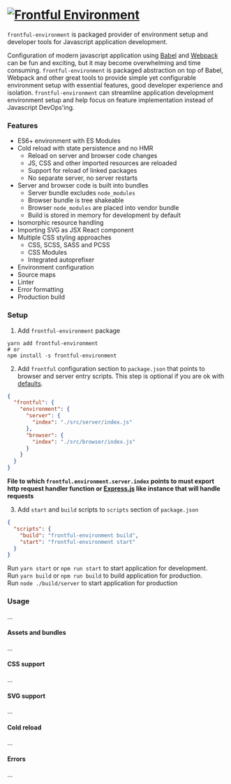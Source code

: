 # <a href="https://github.com/frontful/frontful-environment"><img heigth="75" src="http://www.frontful.com/assets/packages/environment.png" alt="Frontful Environment" /></a>

`frontful-environment` is packaged provider of environment setup and developer tools for Javascript application development.

Configuration of modern javascript application using [Babel](https://babeljs.io/) and [Webpack](https://webpack.js.org/) can be fun and exciting, but it may become overwhelming and time consuming. `frontful-environment` is packaged abstraction on top of Babel, Webpack and other great tools to provide simple yet configurable environment setup with essential features, good developer experience and isolation. `frontful-environment` can streamline application development environment setup and help focus on feature implementation instead of Javascript DevOps'ing.

### Features
  - ES6+ environment with ES Modules
  - Cold reload with state persistence and no HMR
    - Reload on server and browser code changes
    - JS, CSS and other imported resources are reloaded
    - Support for reload of linked packages
    - No separate server, no server restarts
  - Server and browser code is built into bundles
    - Server bundle excludes `node_modules`
    - Browser bundle is tree shakeable
    - Browser `node_modules` are placed into vendor bundle
    - Build is stored in memory for development by default
  - Isomorphic resource handling
  - Importing SVG as JSX React component
  - Multiple CSS styling approaches
    - CSS, SCSS, SASS and PCSS
    - CSS Modules
    - Integrated autoprefixer
  - Environment configuration
  - Source maps
  - Linter
  - Error formatting
  - Production build

### Setup

1. Add `frontful-environment` package
```shell
yarn add frontful-environment
# or
npm install -s frontful-environment
```

2. Add `frontful` configuration section to `package.json` that points to browser and server entry scripts.
This step is optional if you are ok with [defaults](https://github.com/frontful/frontful-environment/blob/master/config/index.default.js).
```json
{
  "frontful": {
    "environment": {
      "server": {
        "index": "./src/server/index.js"
      },
      "browser": {
        "index": "./src/browser/index.js"
      }
    }
  }
}
```
**File to which `frontful.environment.server.index` points to must export http request handler function or [Express.js](http://expressjs.com/) like instance that will handle requests**

3. Add `start` and `build` scripts to `scripts` section of `package.json`
```json
{
  "scripts": {
    "build": "frontful-environment build",
    "start": "frontful-environment start"
  }
}
```
Run `yarn start` or `npm run start` to start application for development.  
Run `yarn build` or `npm run build` to build application for production.  
Run `node ./build/server` to start application for production

### Usage

...

#### Assets and bundles

...

#### CSS support

...

#### SVG support

...

#### Cold reload

...

#### Errors

...
